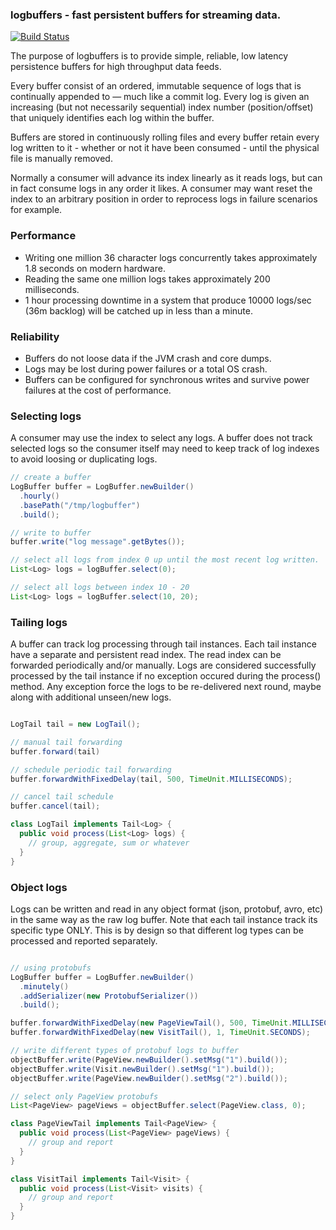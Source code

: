 ### logbuffers - fast persistent buffers for streaming data. 

[![Build Status](https://travis-ci.org/deephacks/logbuffers.svg?branch=master)](https://travis-ci.org/deephacks/logbuffers)

The purpose of logbuffers is to provide simple, reliable, low latency persistence buffers for high throughput data feeds. 

Every buffer consist of an ordered, immutable sequence of logs that is continually appended to — much like a commit log.
Every log is given an increasing (but not necessarily sequential) index number (position/offset) that uniquely identifies each log within the buffer.

Buffers are stored in continuously rolling files and every buffer retain every log written to it - whether or not it have been consumed - until the physical file is manually removed. 

Normally a consumer will advance its index linearly as it reads logs, but can in fact consume logs in any order it likes. A consumer may want reset the index to an arbitrary position in order to reprocess logs in failure scenarios for example.

### Performance

- Writing one million 36 character logs concurrently takes approximately 1.8 seconds on modern hardware.
- Reading the same one million logs takes approximately 200 milliseconds.
- 1 hour processing downtime in a system that produce 10000 logs/sec (36m backlog) will be catched up in less than a minute.


### Reliability

- Buffers do not loose data if the JVM crash and core dumps.
- Logs may be lost during power failures or a total OS crash.
- Buffers can be configured for synchronous writes and survive power failures at the cost of performance.


### Selecting logs

A consumer may use the index to select any logs. A buffer does not track selected logs so the consumer itself may need to keep track of log indexes to avoid loosing or duplicating logs. 

```java
// create a buffer
LogBuffer buffer = LogBuffer.newBuilder()
  .hourly()
  .basePath("/tmp/logbuffer")
  .build();

// write to buffer
buffer.write("log message".getBytes());

// select all logs from index 0 up until the most recent log written.
List<Log> logs = logBuffer.select(0);

// select all logs between index 10 - 20
List<Log> logs = logBuffer.select(10, 20);

```


### Tailing logs

A buffer can track log processing through tail instances. Each tail instance have a separate and persistent read index. The read index can be forwarded periodically and/or manually. Logs are considered successfully processed by the tail instance if no exception occured during the process() method. Any exception force the logs to be re-delivered next round, maybe along with additional unseen/new logs.


```java

LogTail tail = new LogTail();

// manual tail forwarding
buffer.forward(tail)

// schedule periodic tail forwarding
buffer.forwardWithFixedDelay(tail, 500, TimeUnit.MILLISECONDS);

// cancel tail schedule
buffer.cancel(tail);

class LogTail implements Tail<Log> {
  public void process(List<Log> logs) { 
    // group, aggregate, sum or whatever 
  }
}

```


### Object logs

Logs can be written and read in any object format (json, protobuf, avro, etc) in the same way as the raw log buffer. Note that each
tail instance track its specific type ONLY. This is by design so that different log types can be processed and
reported separately.

```java

// using protobufs
LogBuffer buffer = LogBuffer.newBuilder()
  .minutely()
  .addSerializer(new ProtobufSerializer())
  .build();

buffer.forwardWithFixedDelay(new PageViewTail(), 500, TimeUnit.MILLISECONDS);
buffer.forwardWithFixedDelay(new VisitTail(), 1, TimeUnit.SECONDS);

// write different types of protobuf logs to buffer
objectBuffer.write(PageView.newBuilder().setMsg("1").build());
objectBuffer.write(Visit.newBuilder().setMsg("1").build());
objectBuffer.write(PageView.newBuilder().setMsg("2").build());

// select only PageView protobufs
List<PageView> pageViews = objectBuffer.select(PageView.class, 0);

class PageViewTail implements Tail<PageView> {
  public void process(List<PageView> pageViews) { 
    // group and report 
  }
}

class VisitTail implements Tail<Visit> {
  public void process(List<Visit> visits) { 
    // group and report 
  }
}

```
